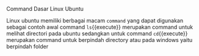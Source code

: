 </b>Command Dasar Linux Ubuntu</b>

Linux ubuntu memiliki berbagai macam `command` yang dapat digunakan
sebagai contoh awal command `ls`{{execute}} merupakan command untuk melihat directori pada ubuntu
sedangkan untuk command `cd`{{execute}} merupakan command untuk berpindah directory
atau pada windows yaitu berpindah folder
